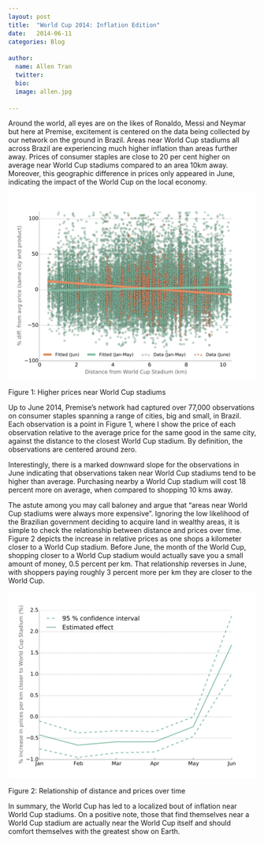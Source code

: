 ```yaml
---
layout: post
title:  "World Cup 2014: Inflation Edition"
date:   2014-06-11
categories: Blog

author:
  name: Allen Tran
  twitter:
  bio:
  image: allen.jpg

---
```


Around the world, all eyes are on the likes of Ronaldo, Messi and Neymar but here at Premise, excitement is centered on the data being collected by our network on the ground in Brazil. Areas near World Cup stadiums all across Brazil are experiencing much higher inflation than areas further away. Prices of consumer staples are close to 20 per cent higher on average near World Cup stadiums compared to an area 10km away. Moreover, this geographic difference in prices only appeared in June, indicating the impact of the World Cup on the local economy.

![Figure 1: Higher prices near World Cup stadiums](/images/world-cup/world_cup.jpg)

Figure 1: Higher prices near World Cup stadiums

Up to June 2014, Premise’s network had captured over 77,000 observations on consumer staples spanning a range of cities, big and small, in Brazil. Each observation is a point in Figure 1, where I show the price of each observation relative to the average price for the same good in the same city, against the distance to the closest World Cup stadium. By definition, the observations are centered around zero.

Interestingly, there is a marked downward slope for the observations in June indicating that observations taken near World Cup stadiums tend to be higher than average. Purchasing nearby a World Cup stadium will cost 18 percent more on average, when compared to shopping 10 kms away.

The astute among you may call baloney and argue that “areas near World Cup stadiums were always more expensive”. Ignoring the low likelihood of the Brazilian government deciding to acquire land in wealthy areas, it is simple to check the relationship between distance and prices over time. Figure 2 depicts the increase in relative prices as one shops a kilometer closer to a World Cup stadium. Before June, the month of the World Cup, shopping closer to a World Cup stadium would actually save you a small amount of money, 0.5 percent per km. That relationship reverses in June, with shoppers paying roughly 3 percent more per km they are closer to the World Cup.

![Figure 2: Relationship of distance and prices over time](/images/world-cup/world_cup_graph.jpg)

Figure 2: Relationship of distance and prices over time

In summary, the World Cup has led to a localized bout of inflation near World Cup stadiums. On a positive note, those that find themselves near a World Cup stadium are actually near the World Cup itself and should comfort themselves with the greatest show on Earth.